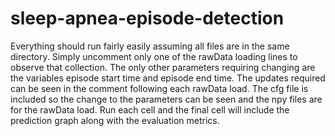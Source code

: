 # sleep-apnea-episode-detection

Everything should run fairly easily assuming all files are in the same directory. Simply uncomment only one of the rawData loading lines to observe that collection. The only other parameters requiring changing are the variables episode start time and episode end time. The updates required can be seen in the comment following each rawData load. The cfg file is included so the change to the parameters can be seen and the npy files are for the rawData load. Run each cell and the final cell will include the prediction graph along with the evaluation metrics.
